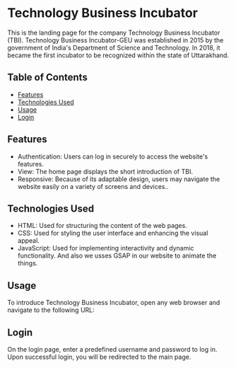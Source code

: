 # Technology Business Incubator

This is the landing page for the company Technology Business Incubator (TBI). Technology Business Incubator-GEU was established in 2015 by the government of India's Department of Science and Technology. In 2018, it became the first incubator to be recognized within the state of Uttarakhand.

## Table of Contents

- [Features](#features)
- [Technologies Used](#technologies-used)
- [Usage](#usage)
- [Login](#login)

## Features

- Authentication: Users can log in securely to access the website's features.
- View: The home page displays the short introduction of TBI.
- Responsive: Because of its adaptable design, users may navigate the website easily on a variety of screens and devices..

## Technologies Used

- HTML: Used for structuring the content of the web pages.
- CSS: Used for styling the user interface and enhancing the visual appeal.
- JavaScript: Used for implementing interactivity and dynamic functionality. And also we usses GSAP in our website to animate the things.
  
## Usage

To introduce Technology Business Incubator, open any web browser and navigate to the following URL:

## Login

On the login page, enter a predefined username and password to log in.
Upon successful login, you will be redirected to the main page.
